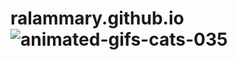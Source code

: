 # ralammary.github.io![animated-gifs-cats-035](https://user-images.githubusercontent.com/110306407/185715272-e64233f8-1089-40b1-8968-b0271669681b.gif)
